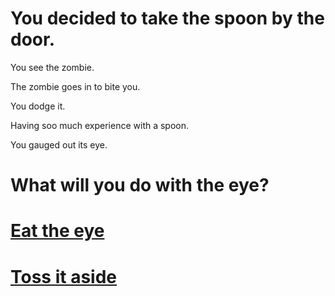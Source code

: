 # You decided to take the spoon by the door. 

You see the zombie.

The zombie goes in to bite you. 

You dodge it.

Having soo much experience with a spoon. 

You gauged out its eye. 

# What will you do with the eye?

# [Eat the eye](eat.md)
# [Toss it aside](no-eat-eye.md)
